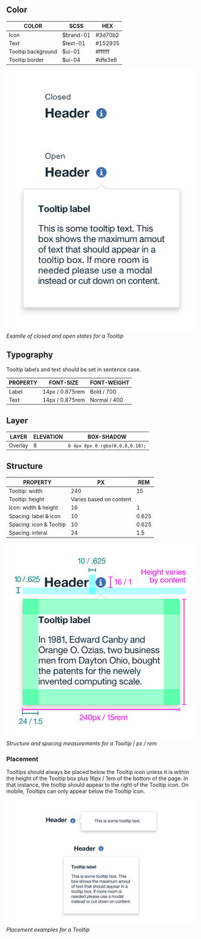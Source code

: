## Color

| COLOR              | SCSS      | HEX       |
|--------------------|-----------|-----------|
| Icon               | $brand-01 | #3d70b2   |
| Text               | $text-01  | #152935   |
| Tooltip background | $ui-01    | #ffffff   |
| Tooltip border     | $ui-04    | #dfe3e6   |

![Closed and open states for a Tooltip](images/tooltip-style-1.png)
_Examlle of closed and open states for a Tooltip_

## Typography 

Tooltip labels and text should be set in sentence case. 

| PROPERTY | FONT-SIZE      | FONT-WEIGHT  |
|----------|-----------------|--------------|
| Label    | 14px / 0.875rem | Bold / 700   |
| Text     | 14px / 0.875rem | Normal / 400 |

## Layer

| LAYER      | ELEVATION     | BOX-SHADOW      |
|------------|----------|----------|
| Overlay    | 8        | `0 4px 8px 0 rgba(0,0,0,0.10);`  |

## Structure

| PROPERTY                | PX  | REM   |
|-------------------------|-----|-------|
| Tooltip: width          | 240 | 15    |
| Tooltip: height         | Varies based on content | |
| Icon: width & height    | 16  | 1     |
| Spacing: label & icon   | 10  | 0.625 |
| Spacing: icon & Tooltip | 10  | 0.625 |
| Spacing: interal        | 24  | 1.5   |

![Structure and spacing measurements for a tooltip](images/tooltip-style-2.png)
_Structure and spacing measurements for a Tooltip | px / rem_

### Placement

Tooltips should always be placed below the Tooltip icon unless it is within the height of the Tooltip box plus 16px / 1em of the bottom of the page. In that instance, the tooltip should appear to the right of the Tooltip icon. On mobile, Tooltips can only appear below the Tooltip icon.

![Placement examples for a Tooltip](images/tooltip-style-3.png)
_Placement examples for a Tooltip_